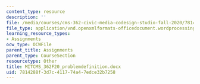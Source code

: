 ```yaml
---
content_type: resource
description: ''
file: /media/courses/cms-362-civic-media-codesign-studio-fall-2020/7814288f3d7c411774a47edce32b7258_MITCMS_362F20_problemdefinition.docx
file_type: application/vnd.openxmlformats-officedocument.wordprocessingml.document
learning_resource_types:
- Assignments
ocw_type: OCWFile
parent_title: Assignments
parent_type: CourseSection
resourcetype: Other
title: MITCMS_362F20_problemdefinition.docx
uid: 7814288f-3d7c-4117-74a4-7edce32b7258
---
```

